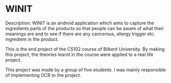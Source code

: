 # WINIT

Description:
	WINIT is an android application which aims to capture the ingredients parts of the products so that people can be aware of what their meanings are and to see if there are any cancerous, allergy trigger etc. ingredient in the product.
  
  This is the end project of the CS102 course of Bilkent University. By making this project, the theories learnt in the course were applied to a real life project.
  
  This project was made by a group of five students. I was mainly responsible of implementing OCR to the project.
